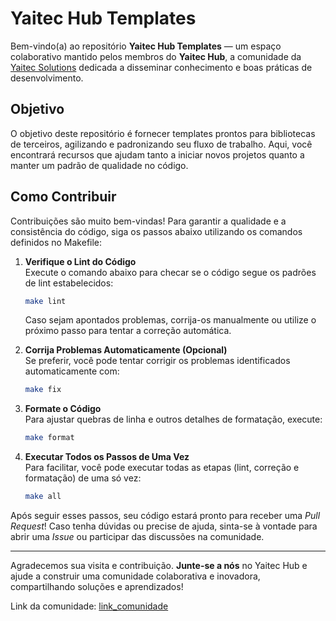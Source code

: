 # Yaitec Hub Templates

Bem-vindo(a) ao repositório **Yaitec Hub Templates** — um espaço colaborativo mantido pelos membros do **Yaitec Hub**, a comunidade da [Yaitec Solutions](https://www.yaitec.com/) dedicada a disseminar conhecimento e boas práticas de desenvolvimento.

## Objetivo

O objetivo deste repositório é fornecer templates prontos para bibliotecas de terceiros, agilizando e padronizando seu fluxo de trabalho. Aqui, você encontrará recursos que ajudam tanto a iniciar novos projetos quanto a manter um padrão de qualidade no código.

## Como Contribuir

Contribuições são muito bem-vindas! Para garantir a qualidade e a consistência do código, siga os passos abaixo utilizando os comandos definidos no Makefile:

1. **Verifique o Lint do Código**  
   Execute o comando abaixo para checar se o código segue os padrões de lint estabelecidos:
   ```sh
   make lint
   ```
   Caso sejam apontados problemas, corrija-os manualmente ou utilize o próximo passo para tentar a correção automática.

2. **Corrija Problemas Automaticamente (Opcional)**  
   Se preferir, você pode tentar corrigir os problemas identificados automaticamente com:
   ```sh
   make fix
   ```

3. **Formate o Código**  
   Para ajustar quebras de linha e outros detalhes de formatação, execute:
   ```sh
   make format
   ```

4. **Executar Todos os Passos de Uma Vez**  
   Para facilitar, você pode executar todas as etapas (lint, correção e formatação) de uma só vez:
   ```sh
   make all
   ```

Após seguir esses passos, seu código estará pronto para receber uma _Pull Request_! Caso tenha dúvidas ou precise de ajuda, sinta-se à vontade para abrir uma _Issue_ ou participar das discussões na comunidade.

---

Agradecemos sua visita e contribuição. **Junte-se a nós** no Yaitec Hub e ajude a construir uma comunidade colaborativa e inovadora, compartilhando soluções e aprendizados!

Link da comunidade: [link_comunidade](https://chat.whatsapp.com/H2WbsXNrhGL3WzE4zPIHc6)